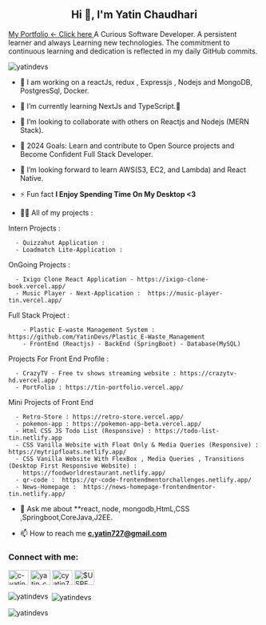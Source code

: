 <h2 align="center"> Hi 👋, I'm Yatin Chaudhari</h2> <a target="_blank" href="https://tin-portfolio.vercel.app/">My Portfolio <- Click here </a>
A Curious Software Developer.
A persistent learner and always Learning new technologies.
The commitment to continuous learning and dedication is reflected in my daily GitHub commits. 


<p align="left">
   <img src="https://komarev.com/ghpvc/?username=yatindevs&label=Profile%20views&color=0e75b6&style=flat" alt="yatindevs"/> 
</p>

- 🔭 I am working on a reactJs, redux , Expressjs , Nodejs and MongoDB, PostgresSql, Docker.
- 🌱 I’m currently learning NextJs and TypeScript.😬
- 👯 I’m looking to collaborate with others on Reactjs and Nodejs (MERN Stack).
- 🥅 2024 Goals: Learn and contribute to Open Source projects and Become Confident Full Stack Developer.
- 🤔 I’m looking forward to learn AWS(S3, EC2, and Lambda) and React Native.

- ⚡ Fun fact **I Enjoy Spending Time On My Desktop <3**

- 👨‍💻 All of my projects :

Intern Projects :
      
      - Quizzahut Application :
      - Loadmatch Lite-Application : 

OnGoing Projects :

      - Ixigo Clone React Application - https://ixigo-clone-book.vercel.app/
      - Music Player - Next-Application :  https://music-player-tin.vercel.app/
      
Full Stack Project :

        - Plastic E-waste Management System :  https://github.com/YatinDevs/Plastic_E-Waste_Management
        - FrontEnd (Reactjs) - BackEnd (SpringBoot) - Database(MySQL)

Projects For Front End Profile :

      - CrazyTV - Free tv shows streaming website : https://crazytv-hd.vercel.app/
      - PortFolio : https://tin-portfolio.vercel.app/

Mini Projects of Front End 

      - Retro-Store : https://retro-store.vercel.app/
      - pokemon-app : https://pokemon-app-beta.vercel.app/
      - Html CSS JS Todo List (Responsive) : https://todo-list-tin.netlify.app
      - CSS Vanilla Website with Float Only & Media Queries (Responsive) : https://mytripfloats.netlify.app/
      - CSS Vanilla Website With FlexBox , Media Queries , Transitions (Desktop First Responsive Website) : 
        https://foodworldrestaurant.netlify.app/
      - qr-code :  https://qr-code-frontendmentorchallenges.netlify.app/
      - News-Homepage :  https://news-homepage-frontendmentor-tin.netlify.app/
       
 
- 💬 Ask me about **react, node, mongodb,HtmL,CSS ,Springboot,CoreJava,J2EE.

- 📫 How to reach me **c.yatin727@gmail.com**


<h3 align="left">Connect with me:</h3>
<p align="left">
<a href="https://linkedin.com/in/c-yatin727" target="blank"><img align="center" src="https://raw.githubusercontent.com/rahuldkjain/github-profile-readme-generator/master/src/images/icons/Social/linked-in-alt.svg" alt="c-yatin727" height="30" width="40" /></a>
<a href="https://www.leetcode.com/yatin_chaudhari2" target="blank"><img align="center" src="https://raw.githubusercontent.com/rahuldkjain/github-profile-readme-generator/master/src/images/icons/Social/leet-code.svg" alt="yatin_chaudhari2" height="30" width="40" /></a>
<a href="https://auth.geeksforgeeks.org/user/cyatin727" target="blank"><img align="center" src="https://raw.githubusercontent.com/rahuldkjain/github-profile-readme-generator/master/src/images/icons/Social/geeks-for-geeks.svg" alt="cyatin727" height="30" width="40" /></a>
<a href="https://discord.gg/$USPENCETIN#8380" target="blank"><img align="center" src="https://raw.githubusercontent.com/rahuldkjain/github-profile-readme-generator/master/src/images/icons/Social/discord.svg" alt="$USPENCETIN#8380" height="30" width="40" /></a>
</p>
 <p><img align="left" src="https://github-readme-stats.vercel.app/api/top-langs?username=yatindevs&show_icons=true&locale=en&layout=compact" alt="yatindevs" /></p> 

 <p>&nbsp;<img align="center" src="https://github-readme-stats.vercel.app/api?username=yatindevs&show_icons=true&locale=en" alt="yatindevs" /></p> 

<p> <img align="center" src="https://github-readme-streak-stats.herokuapp.com/?user=yatindevs&" alt="yatindevs" /></p>

